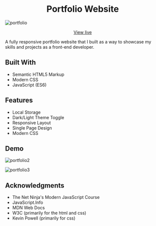 <h1 align="center">Portfolio Website</h1>

![portfolio](https://user-images.githubusercontent.com/115553545/196440786-4a6de051-4f08-4e43-af72-61a53c1e151b.gif)

<p align="center">
<a href="https://eddbyrne.com/">View live</a>
</p>
A fully responsive portfolio website that I built as a way to showcase my skills and projects as a front-end developer.

## Built With

- Semantic HTML5 Markup
- Modern CSS
- JavaScript (ES6)

## Features

- Local Storage
- Dark/Light Theme Toggle
- Responsive Layout
- Single Page Design
- Modern CSS

## Demo

![portfolio2](https://user-images.githubusercontent.com/115553545/196458025-1b34e430-07f2-4f33-ad95-e6a624610a25.gif)

![portfolio3](https://user-images.githubusercontent.com/115553545/196459040-5cf74beb-ebd3-4993-beb6-3a54549cc06c.gif)

## Acknowledgments

- The Net Ninja's Modern JavaScript Course
- JavaScript.Info
- MDN Web Docs
- W3C (primarily for the html and css)
- Kevin Powell (primarily for css)
